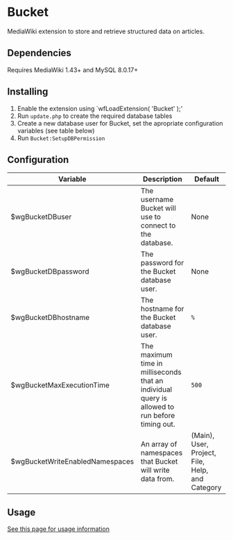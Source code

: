 # Bucket
MediaWiki extension to store and retrieve structured data on articles.

## Dependencies
Requires MediaWiki 1.43+ and MySQL 8.0.17+

## Installing
1. Enable the extension using `wfLoadExtension( 'Bucket' );'
2. Run `update.php` to create the required database tables
3. Create a new database user for Bucket, set the apropriate configuration variables (see table below)
4. Run `Bucket:SetupDBPermission`

## Configuration
 | Variable | Description | Default
 |----------|-------------|---------|
 | $wgBucketDBuser | The username Bucket will use to connect to the database. | None
 | $wgBucketDBpassword | The password for the Bucket database user. | None
 | $wgBucketDBhostname | The hostname for the Bucket database user. | `%`
 | $wgBucketMaxExecutionTime | The maximum time in milliseconds that an individual query is allowed to run before timing out. | `500`
 | $wgBucketWriteEnabledNamespaces | An array of namespaces that Bucket will write data from. | (Main), User, Project, File, Help, and Category

 ## Usage
 [See this page for usage information](https://meta.runescape.wiki/w/User:Cook_Me_Plox/Bucket)